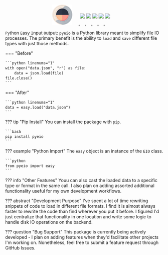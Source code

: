 <style>
.md-typeset h1 {display: none;}
</style>

<div align="center">
<a href="https://github.com/cephalon-intelligence/pyeio" target="_blank">
<img src="assets/logo.pyeio.large.png" width=64 style="position: relative; left: -20px;">
</a>
<a href="https://www.python.org/downloads" target="_blank">
<img src="https://img.shields.io/badge/python-3.10-blue" height=20 style="position: relative; top: -20px;">
</a>
<a href="https://github.com/cephalon-intelligence/pyeio/blob/main/LICENSE" target="_blank">
<img src="https://img.shields.io/badge/license-MIT-blue" height=20 style="position: relative; top: -20px;">
</a>
<a href="https://github.com/cephalon-intelligence/pyeio" target="_blank">
<img src="https://img.shields.io/github/repo-size/cephalon-intelligence/pyeio" height=20 style="position: relative; top: -20px;">
</a>
<a href="https://github.com/psf/black" target="_blank">
<img src="https://img.shields.io/badge/code%20style-black-black" height=20 style="position: relative; top: -20px;">
</a>
<a href="https://docs.cephalon.io/pyeio" target="_blank">
<img src="https://img.shields.io/website?down_color=red&down_message=offline&up_color=green&up_message=online&url=https%3A%2F%2Fdocs.cephalon.io%2Fpyeio" height=20 style="position: relative; top: -20px;">
</a>
</div>
<p></p>

`Py`thon `E`asy `I`nput `O`utput: `pyeio` is a Python library meant to simplify file IO processes. The primary benefit is the ability to `load` and `save` different file types with just those methods.

=== "Before"

    ```python linenums="1"
    with open("data.json", "r") as file:
        data = json.load(file)
    file.close()
    ```

=== "After"

    ```python linenums="1"
    data = easy.load("data.json")
    ```

??? tip "Pip Install"
    You can install the package with `pip`.

    ```bash
    pip install pyeio
    ```

??? example "Python Import"
    The `easy` object is an instance of the `EIO` class.

    ```python
    from pyeio import easy
    ```

??? info "Other Features"
     Youu can also cast the loaded data to a specific type or format in the same call. I also plan on adding assorted additional functionality useful for my own development workflows.

??? abstract "Development Purpose"
    I've spent a lot of time rewriting snippets of code to load in different file formats. I find it is almost always faster to rewrite the code than find wherever you put it before. I figured I'd just centralize that functionality in one location and write some logic to handle disk IO operations on the backend.

??? question "Bug Support"
    This package is currently being actively developed - I plan on adding features when they'd facilitate other projects I'm working on. Nonetheless, feel free to submit a feature request through GitHub Issues.